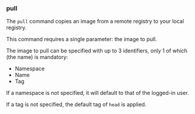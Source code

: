 ### pull

The `pull` command copies an image from a remote registry to your local registry. 

This command requires a single parameter: the image to pull. 

The image to pull can be specified with up to 3 identifiers, only 1 of which (the name) is mandatory: 

- Namespace
- Name
- Tag

If a namespace is not specified, it will default to that of the logged-in user. 

If a tag is not specified, the default tag of `head` is applied. 